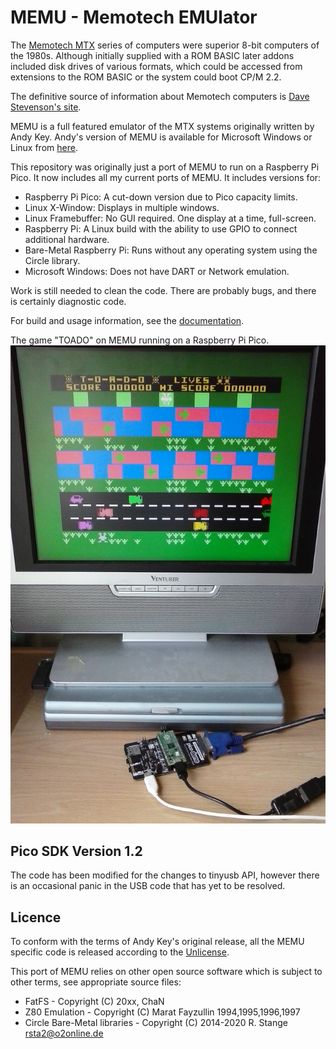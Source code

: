 # MEMU - Memotech EMUlator

The [Memotech MTX](https://en.wikipedia.org/wiki/Memotech_MTX) series of computers were superior
8-bit computers of the 1980s. Although initially supplied with a ROM BASIC later addons included
disk drives of various formats, which could be accessed from extensions to the ROM BASIC or the
system could boot CP/M 2.2.

The definitive source of information about Memotech computers is
[Dave Stevenson's site](http://primrosebank.net/computers/mtx/mtx512.htm).

MEMU is a full featured emulator of the MTX systems originally written by
Andy Key. Andy's version of MEMU is available for Microsoft Windows or Linux from
[here](http://www.nyangau.org/memu/memu.htm).

This repository was originally just a port of MEMU to run on a Raspberry Pi Pico.
It now includes all my current ports of MEMU. It includes versions for:

* Raspberry Pi Pico: A cut-down version due to Pico capacity limits.
* Linux X-Window: Displays in multiple windows.
* Linux Framebuffer: No GUI required. One display at a time, full-screen.
* Raspberry Pi: A Linux build with the ability to use GPIO to connect additional hardware.
* Bare-Metal Raspberry Pi: Runs without any operating system using the Circle library.
* Microsoft Windows: Does not have DART or Network emulation.

Work is still needed to clean the code. There are probably bugs, and there is certainly
diagnostic code.

For build and usage information, see the [documentation](https://memotech-bill.github.io/MEMU/#Build-RPi).

The game "TOADO" on MEMU running on a Raspberry Pi Pico.
![MEMU on a Pico](docs/MEMU_Pico.jpg)

## Pico SDK Version 1.2

The code has been modified for the changes to tinyusb API, however there is an occasional
panic in the USB code that has yet to be resolved.

## Licence

To conform with the terms of Andy Key's original release, all the MEMU specific code is
released according to the [Unlicense](https://unlicense.org/).

This port of MEMU relies on other open source software which is subject to other terms,
see appropriate source files:

* FatFS - Copyright (C) 20xx, ChaN
* Z80 Emulation - Copyright (C) Marat Fayzullin 1994,1995,1996,1997
* Circle Bare-Metal libraries - Copyright (C) 2014-2020  R. Stange <rsta2@o2online.de>
